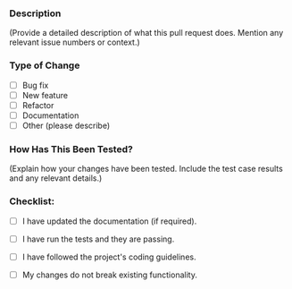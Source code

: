 ### Description
(Provide a detailed description of what this pull request does. Mention any relevant issue numbers or context.)

### Type of Change
- [ ] Bug fix
- [ ] New feature
- [ ] Refactor
- [ ] Documentation
- [ ] Other (please describe)

### How Has This Been Tested?
(Explain how your changes have been tested. Include the test case results and any relevant details.)

### Checklist:
- [ ] I have updated the documentation (if required).
- [ ] I have run the tests and they are passing.
- [ ] I have followed the project's coding guidelines.
- [ ] My changes do not break existing functionality.

